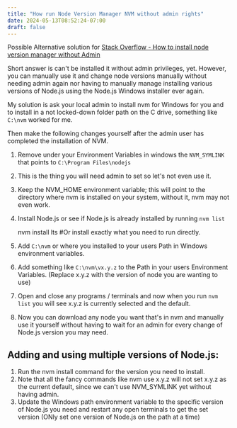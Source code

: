 ```yaml
---
title: "How run Node Version Manager NVM without admin rights"
date: 2024-05-13T08:52:24-07:00
draft: false
---
```


Possible Alternative solution for [Stack Overflow - How to install node version manager without Admin](https://stackoverflow.com/questions/52208160/how-to-install-node-version-managernvm-without-admin-rights)

Short answer is can't be installed it without admin privileges, yet. 
However, you can manually use it and change node versions manually 
without needing admin again nor having to manually manage installing various versions of Node.js using the 
Node.js Windows installer ever again.

My solution is ask your local admin to install nvm for Windows for you and to install in a not locked-down folder path 
on the C drive, something like `C:\nvm` worked for me.

Then make the following changes yourself after the admin user has completed the installation of NVM.

1. Remove under your Environment Variables in windows the  `NVM_SYMLINK` that points to `C:\Program Files\nodejs`   
2. This is the thing you will need admin to set so let's not even use it.

3. Keep the NVM_HOME environment variable; this will point to the directory where nvm is installed on your system, 
without it, nvm may not even work.

5. Install Node.js or see if Node.js is already installed by running `nvm list`
    
    nvm install lts #Or install exactly what you need to run directly. 

5. Add `C:\nvm` or where you installed to your users Path in Windows environment variables.

6. Add something like `C:\nvm\vx.y.z` to the Path in your users Environment Variables.  (Replace x.y.z with the version of node you are wanting to use)

7. Open and close any programs / terminals and now when you run `nvm list` you will see x.y.z  is currently selected and the default.

8. Now you can download any node you want that's in nvm and manually use it yourself without having to wait for 
an admin for every change of Node.js version you may need. 

## Adding and using multiple versions of Node.js: 
1. Run the nvm install command for the version you need to install. 
2. Note that all the fancy commands like nvm use x.y.z will not set x.y.z as the current default, since we can't use NVM_SYMLINK yet without having admin.
3. Update the Windows path environment variable to the specific version of Node.js you need and restart any open 
terminals to get the set version (ONly set one version of Node.js on the path at a time)



 
